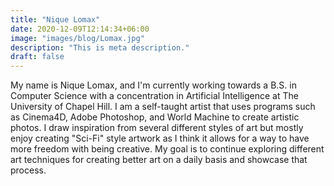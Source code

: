 ```yaml
---
title: "Nique Lomax"
date: 2020-12-09T12:14:34+06:00
image: "images/blog/Lomax.jpg"
description: "This is meta description."
draft: false
---
```


My name is Nique Lomax, and I'm currently working towards a B.S. in Computer Science with a concentration in Artificial Intelligence at The University of Chapel Hill. I am a self-taught artist that uses programs such as Cinema4D, Adobe Photoshop, and World Machine to create artistic photos. I draw inspiration from several different styles of art but mostly enjoy creating "Sci-Fi" style artwork as I think it allows for a way to have more freedom with being creative. My goal is to continue exploring different art techniques for creating better art on a daily basis and showcase that process.
